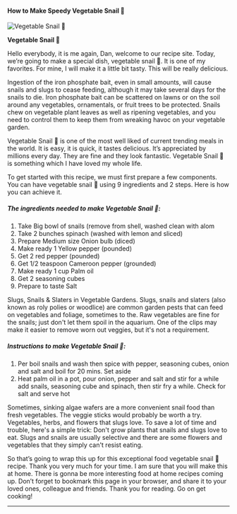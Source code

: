             

#### How to Make Speedy Vegetable Snail 🐌

![Vegetable Snail 🐌](https://img-global.cpcdn.com/recipes/2dfd723e83517b6e/751x532cq70/vegetable-snail-%f0%9f%90%8c-recipe-main-photo.jpg)

**Vegetable Snail 🐌**

Hello everybody, it is me again, Dan, welcome to our recipe site. Today, we’re going to make a special dish, vegetable snail 🐌. It is one of my favorites. For mine, I will make it a little bit tasty. This will be really delicious.

Ingestion of the iron phosphate bait, even in small amounts, will cause snails and slugs to cease feeding, although it may take several days for the snails to die. Iron phosphate bait can be scattered on lawns or on the soil around any vegetables, ornamentals, or fruit trees to be protected. Snails chew on vegetable plant leaves as well as ripening vegetables, and you need to control them to keep them from wreaking havoc on your vegetable garden.

Vegetable Snail 🐌 is one of the most well liked of current trending meals in the world. It is easy, it is quick, it tastes delicious. It’s appreciated by millions every day. They are fine and they look fantastic. Vegetable Snail 🐌 is something which I have loved my whole life.

To get started with this recipe, we must first prepare a few components. You can have vegetable snail 🐌 using 9 ingredients and 2 steps. Here is how you can achieve it.

##### The ingredients needed to make Vegetable Snail 🐌:

1.  Take Big bowl of snails (remove from shell, washed clean with alom
2.  Take 2 bunches spinach (washed with lemon and sliced)
3.  Prepare Medium size Onion bulb (diced)
4.  Make ready 1 Yellow pepper (pounded)
5.  Get 2 red pepper (pounded)
6.  Get 1/2 teaspoon Cameroon pepper (grounded)
7.  Make ready 1 cup Palm oil
8.  Get 2 seasoning cubes
9.  Prepare to taste Salt

Slugs, Snails & Slaters in Vegetable Gardens. Slugs, snails and slaters (also known as roly polies or woodlice) are common garden pests that can feed on vegetables and foliage, sometimes to the. Raw vegetables are fine for the snails; just don't let them spoil in the aquarium. One of the clips may make it easier to remove worn out veggies, but it's not a requirement.

##### Instructions to make Vegetable Snail 🐌:

1.  Per boil snails and wash then spice with pepper, seasoning cubes, onion and salt and boil for 20 mins. Set aside
2.  Heat palm oil in a pot, pour onion, pepper and salt and stir for a while add snails, seasoning cube and spinach, then stir fry a while. Check for salt and serve hot

Sometimes, sinking algae wafers are a more convenient snail food than fresh vegetables. The veggie sticks would probably be worth a try. Vegetables, herbs, and flowers that slugs love. To save a lot of time and trouble, here's a simple trick: Don't grow plants that snails and slugs love to eat. Slugs and snails are usually selective and there are some flowers and vegetables that they simply can't resist eating.

So that’s going to wrap this up for this exceptional food vegetable snail 🐌 recipe. Thank you very much for your time. I am sure that you will make this at home. There is gonna be more interesting food at home recipes coming up. Don’t forget to bookmark this page in your browser, and share it to your loved ones, colleague and friends. Thank you for reading. Go on get cooking!

* * *